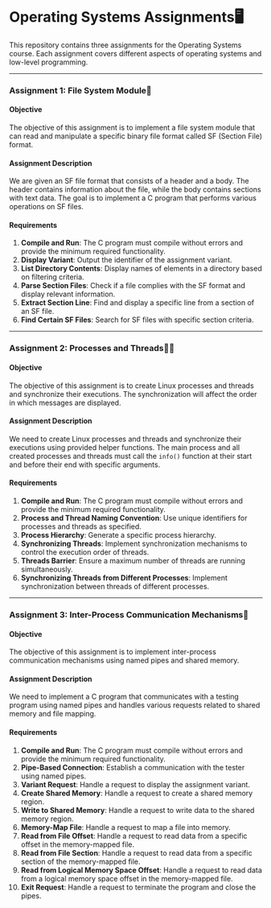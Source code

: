 # Operating Systems Assignments🖥️

This repository contains three assignments for the Operating Systems course. Each assignment covers different aspects of operating systems and low-level programming.

---

### Assignment 1: File System Module📄

#### Objective

The objective of this assignment is to implement a file system module that can read and manipulate a specific binary file format called SF (Section File) format.

#### Assignment Description

We are given an SF file format that consists of a header and a body. The header contains information about the file, while the body contains sections with text data. The goal is to implement a C program that performs various operations on SF files.

#### Requirements

1. **Compile and Run**: The C program must compile without errors and provide the minimum required functionality.
2. **Display Variant**: Output the identifier of the assignment variant.
3. **List Directory Contents**: Display names of elements in a directory based on filtering criteria.
4. **Parse Section Files**: Check if a file complies with the SF format and display relevant information.
5. **Extract Section Line**: Find and display a specific line from a section of an SF file.
6. **Find Certain SF Files**: Search for SF files with specific section criteria.

---

### Assignment 2: Processes and Threads🔄🚦

#### Objective

The objective of this assignment is to create Linux processes and threads and synchronize their executions. The synchronization will affect the order in which messages are displayed.

#### Assignment Description

We need to create Linux processes and threads and synchronize their executions using provided helper functions. The main process and all created processes and threads must call the `info()` function at their start and before their end with specific arguments.

#### Requirements

1. **Compile and Run**: The C program must compile without errors and provide the minimum required functionality.
2. **Process and Thread Naming Convention**: Use unique identifiers for processes and threads as specified.
3. **Process Hierarchy**: Generate a specific process hierarchy.
4. **Synchronizing Threads**: Implement synchronization mechanisms to control the execution order of threads.
5. **Threads Barrier**: Ensure a maximum number of threads are running simultaneously.
6. **Synchronizing Threads from Different Processes**: Implement synchronization between threads of different processes.

---

### Assignment 3: Inter-Process Communication Mechanisms🔗

#### Objective

The objective of this assignment is to implement inter-process communication mechanisms using named pipes and shared memory.

#### Assignment Description

We need to implement a C program that communicates with a testing program using named pipes and handles various requests related to shared memory and file mapping.

#### Requirements

1. **Compile and Run**: The C program must compile without errors and provide the minimum required functionality.
2. **Pipe-Based Connection**: Establish a communication with the tester using named pipes.
3. **Variant Request**: Handle a request to display the assignment variant.
4. **Create Shared Memory**: Handle a request to create a shared memory region.
5. **Write to Shared Memory**: Handle a request to write data to the shared memory region.
6. **Memory-Map File**: Handle a request to map a file into memory.
7. **Read from File Offset**: Handle a request to read data from a specific offset in the memory-mapped file.
8. **Read from File Section**: Handle a request to read data from a specific section of the memory-mapped file.
9. **Read from Logical Memory Space Offset**: Handle a request to read data from a logical memory space offset in the memory-mapped file.
10. **Exit Request**: Handle a request to terminate the program and close the pipes.

